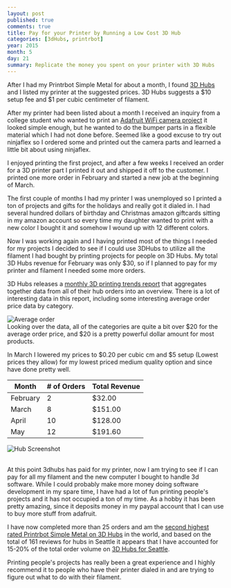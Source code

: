 ```yaml
---
layout: post
published: true
comments: true
title: Pay for your Printer by Running a Low Cost 3D Hub
categories: [3dHubs, printrbot]
year: 2015
month: 5
day: 21
summary: Replicate the money you spent on your printer with 3D Hubs
---
```


After I had my Printrbot Simple Metal for about a month, I found [3D Hubs](https://www.3dhubs.com/) and I listed my printer at the suggested prices.  3D Hubs suggests a $10 setup fee and $1 per cubic centimeter of filament.

After my printer had been listed about a month I received an inquiry from a college student who wanted to print an [Adafruit WiFi camera project](https://learn.adafruit.com/diy-wifi-raspberry-pi-touch-cam/overview) it looked simple enough, but he wanted to do the bumper parts in a flexible material which I had not done before.  Seemed like a good excuse to try out ninjaflex so I ordered some and printed out the camera parts and learned a little bit about using ninjaflex.

I enjoyed printing the first project, and after a few weeks I received an order for a 3D printer part I printed it out and shipped it off to the customer.  I printed one more order in February and started a new job at the beginning of March.

The first couple of months I had my printer I was unemployed so I printed a ton of projects and gifts for the holidays and really got it dialed in. I had several hundred dollars of birthday and Christmas amazon giftcards sitting in my amazon account so every time my daughter wanted to print with a new color I bought it and somehow I wound up with 12 different colors.

Now I was working again and I having printed most of the things I needed for my projects I decided to see if I could use 3DHubs to utilize all the filament I had bought by printing projects for people on 3D Hubs. My total 3D Hubs revenue for February was only $30, so if I planned to pay for my printer and filament I needed some more orders.

3D Hubs releases a [monthly 3D printing trends report](https://www.3dhubs.com/trends) that aggregates together data from all of their hub orders into an overview. There is a lot of interesting data in this report, including some interesting average order price data by category.

<div class="row">
  <div class="col-sm-8 col-sm-offset-2">
    <img alt="Average order" src="http://garthvh.com/assets/img/3dhubs/3DHubsPopular_Print_Categories_May_2015.png" class="img-responsive img-rounded" />
  </div>
</div>
Looking over the data, all of the categories are quite a bit over $20 for the average order price, and $20 is a pretty powerful dollar amount for most products.

In March I lowered my prices to $0.20 per cubic cm and $5 setup (Lowest prices they allow) for my lowest priced medium quality option and since have done pretty well.

<table class="table table-bordered">
  <thead>
  <tr>
    <th>Month</th>
    <th># of Orders</th>
    <th>Total Revenue</th>
  </tr>
  </thead>
  <tbody>
  <tr>
    <td>February</td>
    <td>2</td>
    <td>$32.00</td>
  </tr>
   <tr>
     <td>March</td>
     <td>8</td>
     <td>$151.00</td>
   </tr>
   <tr>
     <td>April</td>
     <td>10</td>
     <td>$128.00</td>
   </tr>
   <tr>
     <td>May</td>
     <td>12</td>
     <td>$191.60</td>
   </tr>
  </tbody>
</table>


<div class="row">
  <div class="col-sm-8 col-sm-offset-2">
    <img alt="Hub Screenshot" src="http://garthvh.com/assets/img/3dhubs/hub_screenshot.png" class="img-responsive img-rounded" />
  </div>
</div>
<br/>


At this point 3dhubs has paid for my printer, now I am trying to see if I can pay for all my filament and the new computer I bought to handle 3d software. While I could probably make more money doing software development in my spare time, I have had a lot of fun printing people's projects and it has not occupied a ton of my time. As a hobby it has been pretty amazing, since it deposits money in my paypal account that I can use to buy more stuff from adafruit.

I have now completed more than 25 orders and am the [second highest rated Printrbot Simple Metal on 3D Hubs](https://www.3dhubs.com/3dprint/printer/Printrbot_Simple_Metal) in the world, and based on the total of 161 reviews for hubs in Seattle it appears that I have accounted for 15-20% of the total order volume on [3D Hubs for Seattle](https://www.3dhubs.com/seattle).

Printing people's projects has really been a great experience and I highly recommend it to people who have their printer dialed in and are trying to figure out what to do with their filament.
